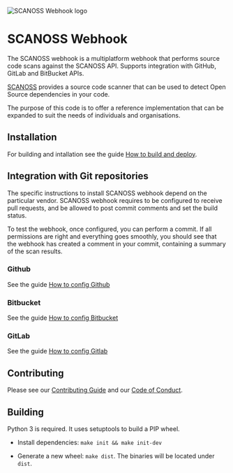 ![SCANOSS Webhook logo](docs/webhook.png)

# SCANOSS Webhook

The SCANOSS webhook is a multiplatform webhook that performs source code scans against the SCANOSS API. Supports integration with GitHub, GitLab and BitBucket APIs.

[SCANOSS](https://www.scanoss.com) provides a source code scanner that can be used to detect Open Source dependencies in your code.

The purpose of this code is to offer a reference implementation that can be expanded to suit the needs of individuals and organisations.

## Installation

For building and intallation see the guide [How to build and deploy](https://github.com/scanoss/webhook/blob/master/docs/How%20to%20build%20and%20deploy.md).

## Integration with Git repositories

The specific instructions to install SCANOSS webhook depend on the particular vendor. SCANOSS webhook requires to be configured to receive pull requests, and be allowed to post commit comments and set the build status.

To test the webhook, once configured, you can perform a commit. If all permissions are right and everything goes smoothly, you should see that the webhook has created a comment in your commit, containing a summary of the scan results.

### Github
See the guide [How to config Github](https://github.com/scanoss/webhook/blob/master/docs/How%20to%20config%20Github.md)
### Bitbucket
See the guide [How to config Bitbucket](https://github.com/scanoss/webhook/blob/master/docs/How%20to%20config%20Bitbucket.md)
### GitLab
See the guide [How to config Gitlab](https://github.com/scanoss/webhook/blob/master/docs/How%20to%20config%20Gitlab.md)

## Contributing

Please see our [Contributing Guide](CONTRIBUTING.md) and our [Code of Conduct](CODE_OF_CONDUCT.md).

## Building

Python 3 is required. It uses setuptools to build a PIP wheel.

- Install dependencies: `make init && make init-dev`

- Generate a new wheel: `make dist`. The binaries will be located under `dist`.
